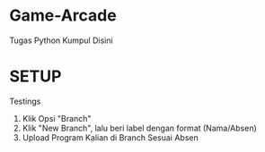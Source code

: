 # Game-Arcade
Tugas Python Kumpul Disini
# SETUP
Testings
1. Klik Opsi "Branch"
2. Klik "New Branch", lalu beri label dengan format (Nama/Absen)
3. Upload Program Kalian di Branch Sesuai Absen

